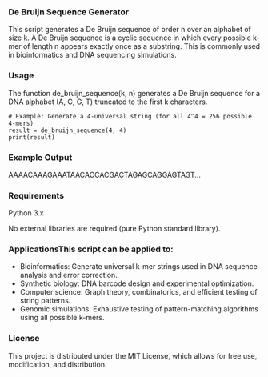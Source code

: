 ### De Bruijn Sequence Generator
This script generates a De Bruijn sequence of order n over an alphabet of size k. A De Bruijn sequence is a cyclic sequence in which every possible k-mer of length n appears exactly once as a substring. This is commonly used in bioinformatics and DNA sequencing simulations. 

### Usage
The function de_bruijn_sequence(k, n) generates a De Bruijn sequence for a DNA alphabet (A, C, G, T) truncated to the first k characters.

```
# Example: Generate a 4-universal string (for all 4^4 = 256 possible 4-mers)
result = de_bruijn_sequence(4, 4)
print(result)
```
### Example Output
AAAACAAAGAAATAACACCACGACTAGAGCAGGAGTAGT...


### Requirements
Python 3.x

No external libraries are required (pure Python standard library).


### ApplicationsThis script can be applied to:

* Bioinformatics: Generate universal k-mer strings used in DNA sequence analysis and error correction.
* Synthetic biology: DNA barcode design and experimental optimization.
* Computer science: Graph theory, combinatorics, and efficient testing of string patterns.
* Genomic simulations: Exhaustive testing of pattern-matching algorithms using all possible k-mers.

### License
This project is distributed under the MIT License, which allows for free use, modification, and distribution.




